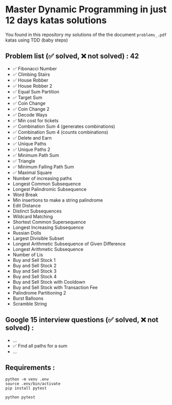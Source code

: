 # Master Dynamic Programming in just 12 days katas solutions

You found in this repository my solutions of the the document `problems_.pdf` katas using TDD (baby steps)
## Problem list (✅ solved, ❌ not solved) : 42
- ✅ Fibonacci Number
- ✅ Climbing Stairs
- ✅ House Robber
- ✅ House Robber 2
- ✅ Equal Sum Partition
- ✅ Target Sum
- ✅ Coin Change
- ✅ Coin Change 2
- ✅ Decode Ways
- ✅ Min cost for tickets
- ✅ Combination Sum 4 (generates combinations)
- ✅ Combination Sum 4 (counts combinations)
- ✅ Delete and Earn
- ✅ Unique Paths
- ✅ Unique Paths 2
- ✅ Minimum Path Sum
- ✅ Triangle
- ✅ Minimum Falling Path Sum
- ✅ Maximal Square
- Number of increasing paths
- Longest Common Subsequence
- Longest Palindromic Subsequence
- Word Break
- Min insertions to make a string palindrome
- Edit Distance
- Distinct Subsequences
- Wildcard Matching
- Shortest Common Supersequence
- Longest Increasing Subsequence
- Russian Dolls
- Largest Divisible Subset
- Longest Arithmetic Subsequence of Given Difference
- Longest Arithmetic Subsequence
- Number of Lis
- Buy and Sell Stock 1
- Buy and Sell Stock 2
- Buy and Sell Stock 3
- Buy and Sell Stock 4
- Buy and Sell Stock with Cooldown
- Buy and Sell Stock with Transaction Fee
- Palindrome Partitioning 2
- Burst Balloons
- Scramble String

## Google 15 interview questions (✅ solved, ❌ not solved) :
- ...
- ✅ Find all paths for a sum
- ...

## Requirements :
```shell
python -m venv .env
source .env/bin/activate
pip install pytest

python pytest
```
